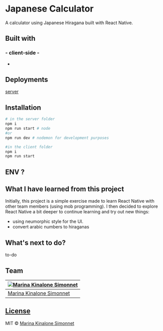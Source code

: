 # Japanese Calculator
A calculator using Japanese Hiragana built with React Native. 

## Built with 

### - client-side -
- 
  
## Deployments
[server](https://)

## Installation

```bash
# in the server folder
npm i
npm run start # node
#or
npm run dev # nodemon for development purposes

#in the client folder
npm i
npm run start
```

## ENV ?

## What I have learned from this project
Initially, this project is a simple exercise made to learn React Native with other team members (using mob programming). I then decided to explore React Native a bit deeper to continue learning and try out new things:
- using neumorphic style for the UI.
- convert arabic numbers to hiraganas
## What's next to do?
to-do

## Team

[![Marina Kinalone Simonnet](https://avatars.githubusercontent.com/u/63544936?v=3&s=144)](https://github.com/marinakinalone) |
---|
[Marina Kinalone Simonnet](https://github.com/marinakinalone) |

## [License](https://github.com/marinakinalone/********/blob/main/LICENSE.txt)

MIT © [Marina Kinalone Simonnet](https://github.com/marinakinalone)
